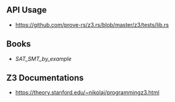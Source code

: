 ## API Usage

- <https://github.com/prove-rs/z3.rs/blob/master/z3/tests/lib.rs>

## Books

- _SAT_SMT_by_example_

## Z3 Documentations

- <https://theory.stanford.edu/~nikolaj/programmingz3.html>

